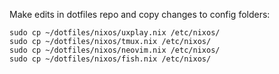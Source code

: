 Make edits in dotfiles repo and copy changes to config folders:

```
sudo cp ~/dotfiles/nixos/uxplay.nix /etc/nixos/
sudo cp ~/dotfiles/nixos/tmux.nix /etc/nixos/
sudo cp ~/dotfiles/nixos/neovim.nix /etc/nixos/
sudo cp ~/dotfiles/nixos/fish.nix /etc/nixos/
```
